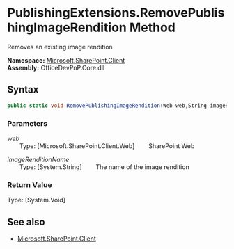 # PublishingExtensions.RemovePublishingImageRendition Method  
Removes an existing image rendition  

**Namespace:** [Microsoft.SharePoint.Client](Microsoft.SharePoint.Client.md)  
**Assembly:** OfficeDevPnP.Core.dll  
## Syntax
```C#
public static void RemovePublishingImageRendition(Web web,String imageRenditionName)
```
### Parameters
*web*  
&emsp;&emsp;Type: [Microsoft.SharePoint.Client.Web] 
&emsp;&emsp;SharePoint Web  
  
*imageRenditionName*  
&emsp;&emsp;Type: [System.String] 
&emsp;&emsp;The name of the image rendition  
  
### Return Value
Type: [System.Void]  

## See also
- [Microsoft.SharePoint.Client](Microsoft.SharePoint.Client.md)
